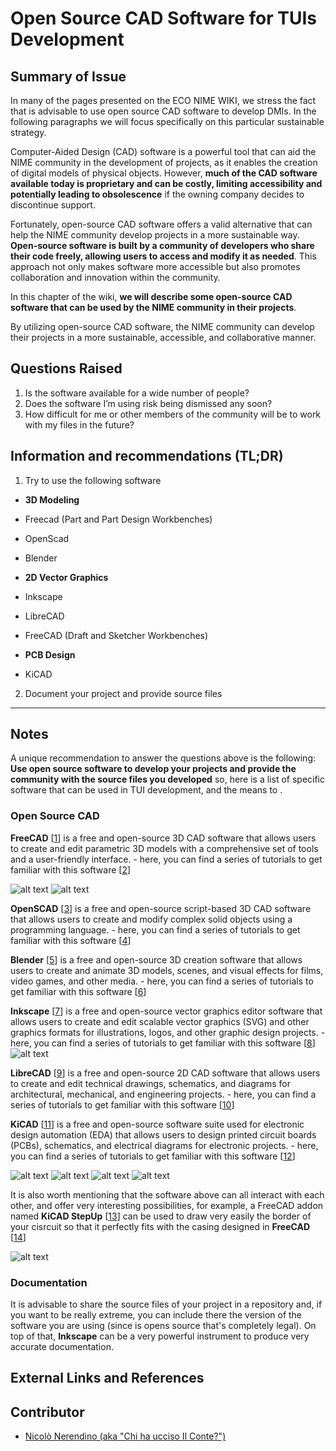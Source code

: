 <!-- Copy this template to add a new topic. Replace text in {brackets} with your content. -->
<!-- Template created for ECO_NIME wiki entries by Johnny Sullivan -->

# Open Source CAD Software for TUIs Development

<!-- replace 'Template' with short title; this will be page title when published -->

## Summary of Issue

In many of the pages presented on the ECO NIME WIKI, we stress the fact that is advisable to use open source CAD software to develop DMIs. In the following paragraphs we will focus specifically on this particular sustainable strategy.

Computer-Aided Design (CAD) software is a powerful tool that can aid the NIME community in the development of projects, as it enables the creation of digital models of physical objects. However, **much of the CAD software available today is proprietary and can be costly, limiting accessibility and potentially leading to obsolescence** if the owning company decides to discontinue support.

Fortunately, open-source CAD software offers a valid alternative that can help the NIME community develop projects in a more sustainable way. **Open-source software is built by a community of developers who share their code freely, allowing users to access and modify it as needed**. This approach not only makes software more accessible but also promotes collaboration and innovation within the community.

In this chapter of the wiki, **we will describe some open-source CAD software that can be used by the NIME community in their projects**. 

By utilizing open-source CAD software, the NIME community can develop their projects in a more sustainable, accessible, and collaborative manner.

## Questions Raised

1. Is the software available for a wide number of people?
2. Does the software I’m using risk being dismissed any soon? 
3. How difficult for me or other members of the community will be to work with my files in the future?

## Information and recommendations (TL;DR)

1. Try to use the following software

- **3D Modeling**
 - Freecad (Part and Part Design Workbenches)
 - OpenScad 
 - Blender

- **2D Vector Graphics**

 - Inkscape 
 - LibreCAD  
 - FreeCAD (Draft and Sketcher Workbenches)

- **PCB Design**

 - KiCAD 


2. Document your project and provide source files 

----

## Notes

A unique recommendation to answer the questions above is the following: **Use open source software to develop your projects and provide the community with the source files you developed** so, here is a list of specific software that can be used in TUI development, and the means to .


### Open Source CAD

**FreeCAD** [[1]] is a free and open-source 3D CAD software that allows users to create and edit parametric 3D models with a comprehensive set of tools and a user-friendly interface. - here, you can find a series of tutorials to get familiar with this software [[2]]

![alt text](/media/freecadsceenshot1.png "3D model in FreeCAD")
![alt text](/media/3dprintingresult.jpg "3D printed shells from FreeCAD 3D model")



**OpenSCAD** [[3]] is a free and open-source script-based 3D CAD software that allows users to create and modify complex solid objects using a programming language. - here, you can find a series of tutorials to get familiar with this software [[4]]

**Blender** [[5]] is a free and open-source 3D creation software that allows users to create and animate 3D models, scenes, and visual effects for films, video 
games, and other media. - here, you can find a series of tutorials to get familiar with this software [[6]]

**Inkscape** [[7]] is a free and open-source vector graphics editor software that allows users to create and edit scalable vector graphics (SVG) and other graphics formats for illustrations, logos, and other graphic design projects. - here, you can find a series of tutorials to get familiar with this software [[8]]
![alt text](/media/inkscapescreenshot1.png "Texture Research conductied in Inkscape")


**LibreCAD** [[9]] is a free and open-source 2D CAD software that allows users to create and edit technical drawings, schematics, and diagrams for architectural, mechanical, and engineering projects. - here, you can find a series of tutorials to get familiar with this software [[10]]

**KiCAD** [[11]] is a free and open-source software suite used for electronic design automation (EDA) that allows users to design printed circuit boards (PCBs), schematics, and electrical diagrams for electronic projects. - here, you can find a series of tutorials to get familiar with this software [[12]]

![alt text](/media/kicadscreenshot1.png "Circuit Schematice designed in KiCAD")
![alt text](/media/kicadscreenshot2.png "PCB Design in KiCAD")
![alt text](/media/kicadresult3.jpg "Circuit Produced from external Manufacturer")
![alt text](/media/kicadresult.jpg "Circuit with components soldered on it")


It is also worth mentioning that the software above can all interact with each other, and offer very interesting possibilities, for example, a FreeCAD addon named **KiCAD StepUp** [[13]] can be used to draw very easily the border of your cisrcuit so that it perfectly fits with the casing designed in **FreeCAD** [[14]]

![alt text](/media/kicadresult2.jpg "PCB outline designed with KiCADStepUp Addon")

### Documentation

It is advisable to share the source files of your project in a repository and, if you want to be really extreme, you can include there the version of the software you are using (since is opens source that's completely legal).
On top of that, **Inkscape** can be a very powerful instrument to produce very accurate documentation. 

## External Links and References

[1]: https://www.freecad.org/
[2]: https://www.youtube.com/playlist?list=PLWuyJLVUNtc0UszswD0oD5q4VeWTrK7JC
[3]: https://openscad.org/
[4]: https://www.youtube.com/watch?v=dx06_gcdMck&list=PL3by7evD3F51u-17hoepe7IduGkfp2Fu6
[5]: https://www.blender.org/ 
[6]: https://www.youtube.com/watch?v=6FaLHFJ2kKI&list=PL3GeP3YLZn5ixsnIOIx9tB4v6s-rsw48X  
[7]: https://inkscape.org/
[8]: https://www.youtube.com/watch?v=XFFZXgBtNlg&list=PLynG8gQD-n8AB8eeoRuae-Pm0koebv9iC
[9]: https://librecad.org/
[10]: https://www.youtube.com/playlist?list=PLh1Mh_dB_MNHxafvJwpw86QvHT0KWsb5s
[11]: https://www.kicad.org/
[12]: https://www.youtube.com/watch?v=vaCVh2SAZY4&list=PL3bNyZYHcRSUhUXUt51W6nKvxx2ORvUQB 
[13]: https://www.kicad.org/external-tools/stepup/ 
[14]: https://www.youtube.com/watch?v=JFpKwWf0n68 







## Contributor

* [Nicolò Nerendino (aka "Chi ha ucciso Il Conte?")](https://chihauccisoilconte.eu/)

